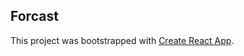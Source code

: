 ## Forcast

This project was bootstrapped with [Create React App](https://github.com/facebook/create-react-app).
